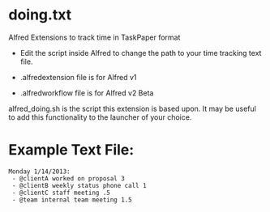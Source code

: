 doing.txt
=========

Alfred Extensions to track time in TaskPaper format

- Edit the script inside Alfred to change the path to your time tracking text
  file.

- .alfredextension file is for Alfred v1
- .alfredworkflow file is for Alfred v2 Beta

alfred_doing.sh is the script this extension is based upon. It may be useful
to add this functionality to the launcher of your choice.


# Example Text File:

    Monday 1/14/2013:
     - @clientA worked on proposal 3
     - @clientB weekly status phone call 1
     - @clientC staff meeting .5
     - @team internal team meeting 1.5

